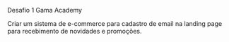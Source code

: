 Desafio 1 Gama Academy

Criar um sistema de e-commerce para cadastro de email na landing page para recebimento de novidades e promoções.
